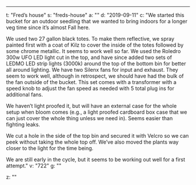 ---
t: "Fred’s house"
s: "freds-house"
a: ""
d: "2019-09-11"
c: "We started this bucket for an outdoor seedling that we wanted to bring indoors for a longer veg time since it’s almost Fall here.

We used two 27 gallon black totes. To make them reflective, we spray painted first with a coat of Kilz to cover the inside of the totes followed by some chrome metallic. It seems to work well so far. We used the Roledro 300w UFO LED light cut in the top, and have since added two sets of LEDMO LED strip lights (3000k) around the top of the bottom bin for better all around lighting. We have two Silenx fans for input and exhaust. They seem to work well, although in retrospect, we should have had the bulk of the fan outside of the bucket. This set comes with a transformer with a speed knob to adjust the fan speed as needed with 5 total plug ins for additional fans.

We haven’t light proofed it, but will have an external case for the whole setup when bloom comes (e.g., a light proofed cardboard box case that we can just cover the whole thing unless we need in). Seems easier than fighting leaks.

We cut a hole in the side of the top bin and secured it with Velcro so we can peek without taking the whole top off. We’ve also moved the plants way closer to the light for the time being.

We are still early in the cycle, but it seems to be working out well for a first attempt."
v: "722"
g: ""

z: ""
